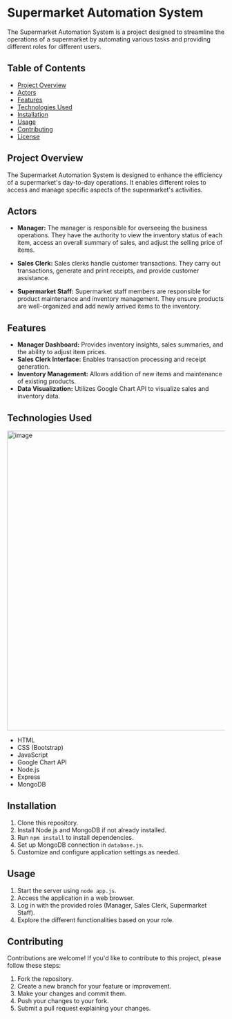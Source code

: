 # Supermarket Automation System

The Supermarket Automation System is a project designed to streamline the operations of a supermarket by automating various tasks and providing different roles for different users.

## Table of Contents
- [Project Overview](#project-overview)
- [Actors](#actors)
- [Features](#features)
- [Technologies Used](#technologies-used)
- [Installation](#installation)
- [Usage](#usage)
- [Contributing](#contributing)
- [License](#license)

## Project Overview

The Supermarket Automation System is designed to enhance the efficiency of a supermarket's day-to-day operations. It enables different roles to access and manage specific aspects of the supermarket's activities.

## Actors

- **Manager:** The manager is responsible for overseeing the business operations. They have the authority to view the inventory status of each item, access an overall summary of sales, and adjust the selling price of items.

- **Sales Clerk:** Sales clerks handle customer transactions. They carry out transactions, generate and print receipts, and provide customer assistance.

- **Supermarket Staff:** Supermarket staff members are responsible for product maintenance and inventory management. They ensure products are well-organized and add newly arrived items to the inventory.

## Features

- **Manager Dashboard:** Provides inventory insights, sales summaries, and the ability to adjust item prices.
- **Sales Clerk Interface:** Enables transaction processing and receipt generation.
- **Inventory Management:** Allows addition of new items and maintenance of existing products.
- **Data Visualization:** Utilizes Google Chart API to visualize sales and inventory data.

## Technologies Used
<img width="693" alt="image" src="https://github.com/aws-coder77/Supermarket-Automation-System/assets/109901506/bd957a01-dff3-4ba2-ac4b-f240a9170663">

- HTML
- CSS (Bootstrap)
- JavaScript
- Google Chart API
- Node.js
- Express
- MongoDB

## Installation

1. Clone this repository.
2. Install Node.js and MongoDB if not already installed.
3. Run `npm install` to install dependencies.
4. Set up MongoDB connection in `database.js`.
5. Customize and configure application settings as needed.

## Usage

1. Start the server using `node app.js`.
2. Access the application in a web browser.
3. Log in with the provided roles (Manager, Sales Clerk, Supermarket Staff).
4. Explore the different functionalities based on your role.

## Contributing

Contributions are welcome! If you'd like to contribute to this project, please follow these steps:

1. Fork the repository.
2. Create a new branch for your feature or improvement.
3. Make your changes and commit them.
4. Push your changes to your fork.
5. Submit a pull request explaining your changes.


